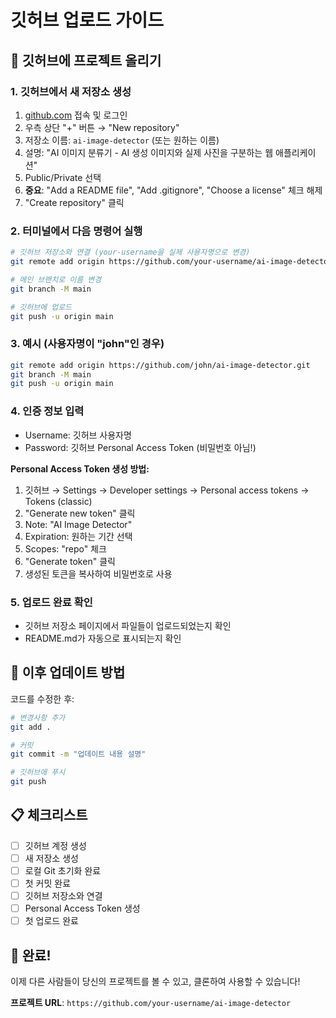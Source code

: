 # 깃허브 업로드 가이드

## 🚀 깃허브에 프로젝트 올리기

### 1. 깃허브에서 새 저장소 생성
1. [github.com](https://github.com) 접속 및 로그인
2. 우측 상단 "+" 버튼 → "New repository"
3. 저장소 이름: `ai-image-detector` (또는 원하는 이름)
4. 설명: "AI 이미지 분류기 - AI 생성 이미지와 실제 사진을 구분하는 웹 애플리케이션"
5. Public/Private 선택
6. **중요**: "Add a README file", "Add .gitignore", "Choose a license" 체크 해제
7. "Create repository" 클릭

### 2. 터미널에서 다음 명령어 실행

```bash
# 깃허브 저장소와 연결 (your-username을 실제 사용자명으로 변경)
git remote add origin https://github.com/your-username/ai-image-detector.git

# 메인 브랜치로 이름 변경
git branch -M main

# 깃허브에 업로드
git push -u origin main
```

### 3. 예시 (사용자명이 "john"인 경우)

```bash
git remote add origin https://github.com/john/ai-image-detector.git
git branch -M main
git push -u origin main
```

### 4. 인증 정보 입력
- Username: 깃허브 사용자명
- Password: 깃허브 Personal Access Token (비밀번호 아님!)

**Personal Access Token 생성 방법:**
1. 깃허브 → Settings → Developer settings → Personal access tokens → Tokens (classic)
2. "Generate new token" 클릭
3. Note: "AI Image Detector"
4. Expiration: 원하는 기간 선택
5. Scopes: "repo" 체크
6. "Generate token" 클릭
7. 생성된 토큰을 복사하여 비밀번호로 사용

### 5. 업로드 완료 확인
- 깃허브 저장소 페이지에서 파일들이 업로드되었는지 확인
- README.md가 자동으로 표시되는지 확인

## 🔄 이후 업데이트 방법

코드를 수정한 후:

```bash
# 변경사항 추가
git add .

# 커밋
git commit -m "업데이트 내용 설명"

# 깃허브에 푸시
git push
```

## 📋 체크리스트

- [ ] 깃허브 계정 생성
- [ ] 새 저장소 생성
- [ ] 로컬 Git 초기화 완료
- [ ] 첫 커밋 완료
- [ ] 깃허브 저장소와 연결
- [ ] Personal Access Token 생성
- [ ] 첫 업로드 완료

## 🎉 완료!

이제 다른 사람들이 당신의 프로젝트를 볼 수 있고, 클론하여 사용할 수 있습니다!

**프로젝트 URL**: `https://github.com/your-username/ai-image-detector`
